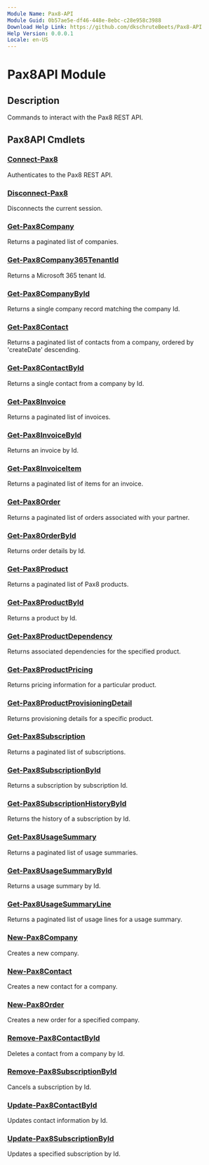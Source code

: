 ```yaml
---
Module Name: Pax8-API
Module Guid: 0b57ae5e-df46-448e-8ebc-c28e958c3988
Download Help Link: https://github.com/dkschruteBeets/Pax8-API
Help Version: 0.0.0.1
Locale: en-US
---
```


# Pax8API Module
## Description
Commands to interact with the Pax8 REST API.

## Pax8API Cmdlets
### [Connect-Pax8](Docs\Connect-Pax8.md)
Authenticates to the Pax8 REST API.

### [Disconnect-Pax8](Docs\Disconnect-Pax8.md)
Disconnects the current session.

### [Get-Pax8Company](Docs\Get-Pax8Company.md)
Returns a paginated list of companies.

### [Get-Pax8Company365TenantId](Docs\Get-Pax8Company365TenantId.md)
Returns a Microsoft 365 tenant Id.

### [Get-Pax8CompanyById](Docs\Get-Pax8CompanyById.md)
Returns a single company record matching the company Id.

### [Get-Pax8Contact](Docs\Get-Pax8Contact.md)
Returns a paginated list of contacts from a company, ordered by 'createDate' descending.

### [Get-Pax8ContactById](Docs\Get-Pax8ContactById.md)
Returns a single contact from a company by Id.

### [Get-Pax8Invoice](Docs\Get-Pax8Invoice.md)
Returns a paginated list of invoices.

### [Get-Pax8InvoiceById](Docs\Get-Pax8InvoiceById.md)
Returns an invoice by Id.

### [Get-Pax8InvoiceItem](Docs\Get-Pax8InvoiceItem.md)
Returns a paginated list of items for an invoice.

### [Get-Pax8Order](Docs\Get-Pax8Order.md)
Returns a paginated list of orders associated with your partner.

### [Get-Pax8OrderById](Docs\Get-Pax8OrderById.md)
Returns order details by Id.

### [Get-Pax8Product](Docs\Get-Pax8Product.md)
Returns a paginated list of Pax8 products.

### [Get-Pax8ProductById](Docs\Get-Pax8ProductById.md)
Returns a product by Id.

### [Get-Pax8ProductDependency](Docs\Get-Pax8ProductDependency.md)
Returns associated dependencies for the specified product.

### [Get-Pax8ProductPricing](Docs\Get-Pax8ProductPricing.md)
Returns pricing information for a particular product.

### [Get-Pax8ProductProvisioningDetail](Docs\Get-Pax8ProductProvisioningDetail.md)
Returns provisioning details for a specific product.

### [Get-Pax8Subscription](Docs\Get-Pax8Subscription.md)
Returns a paginated list of subscriptions.

### [Get-Pax8SubscriptionById](Docs\Get-Pax8SubscriptionById.md)
Returns a subscription by subscription Id.

### [Get-Pax8SubscriptionHistoryById](Docs\Get-Pax8SubscriptionHistoryById.md)
Returns the history of a subscription by Id.

### [Get-Pax8UsageSummary](Docs\Get-Pax8UsageSummary.md)
Returns a paginated list of usage summaries.

### [Get-Pax8UsageSummaryById](Docs\Get-Pax8UsageSummaryById.md)
Returns a usage summary by Id.

### [Get-Pax8UsageSummaryLine](Docs\Get-Pax8UsageSummaryLine.md)
Returns a paginated list of usage lines for a usage summary.

### [New-Pax8Company](Docs\New-Pax8Company.md)
Creates a new company.

### [New-Pax8Contact](Docs\New-Pax8Contact.md)
Creates a new contact for a company.

### [New-Pax8Order](Docs\New-Pax8Order.md)
Creates a new order for a specified company.

### [Remove-Pax8ContactById](Docs\Remove-Pax8ContactById.md)
Deletes a contact from a company by Id.

### [Remove-Pax8SubscriptionById](Docs\Remove-Pax8SubscriptionById.md)
Cancels a subscription by Id.

### [Update-Pax8ContactById](Docs\Update-Pax8ContactById.md)
Updates contact information by Id.

### [Update-Pax8SubscriptionById](Docs\Update-Pax8SubscriptionById.md)
Updates a specified subscription by Id.
